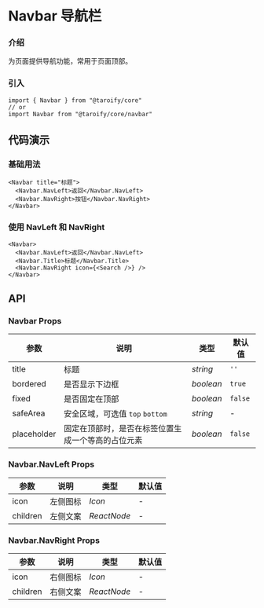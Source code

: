 # Navbar 导航栏

### 介绍

为页面提供导航功能，常用于页面顶部。

### 引入

```tsx
import { Navbar } from "@taroify/core"
// or
import Navbar from "@taroify/core/navbar"
```

## 代码演示

### 基础用法

```tsx
<Navbar title="标题">
  <Navbar.NavLeft>返回</Navbar.NavLeft>
  <Navbar.NavRight>按钮</Navbar.NavRight>
</Navbar>
```

### 使用 NavLeft 和 NavRight

```tsx
<Navbar>
  <Navbar.NavLeft>返回</Navbar.NavLeft>
  <Navbar.Title>标题</Navbar.Title>
  <Navbar.NavRight icon={<Search />} />
</Navbar>
```

## API

### Navbar Props

| 参数          | 说明                        | 类型        | 默认值     |
|-------------|---------------------------|-----------|---------|
| title       | 标题                        | _string_  | `''`    |
| bordered    | 是否显示下边框                   | _boolean_ | `true`  |
| fixed       | 是否固定在顶部                   | _boolean_ | `false` |
| safeArea    | 安全区域，可选值 `top` `bottom`   | _string_  | -       |
| placeholder | 固定在顶部时，是否在标签位置生成一个等高的占位元素 | _boolean_ | `false` |

### Navbar.NavLeft Props

| 参数 | 说明 | 类型 | 默认值 |
| --- | --- | --- | --- |
| icon | 左侧图标 | _Icon_ | - |
| children | 左侧文案 | _ReactNode_ | - |

### Navbar.NavRight Props

| 参数 | 说明 | 类型 | 默认值 |
| --- | --- | --- | --- |
| icon | 右侧图标 | _Icon_ | - |
| children | 右侧文案 | _ReactNode_ | - |
